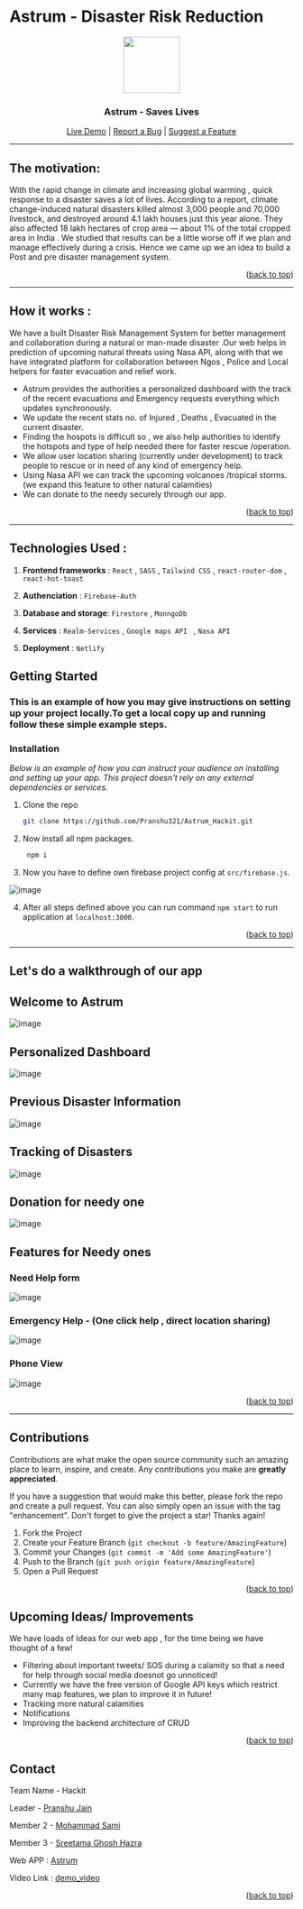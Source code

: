 # Astrum - Disaster Risk Reduction 

<div align="center">
  <a id="top" href="astrum-hackit.netlify.app" target="blank">
    <img src="https://user-images.githubusercontent.com/73426684/201504342-08cffce2-5087-4a69-b0ec-b9fa0ad6f49b.png" width="100px" alt="">
  </a>

  <h3 align="center">Astrum - Saves Lives</h3>

  <p align="center">
    <a href="https://astrum-hackit.netlify.app/" target="blank">Live Demo</a> |
    <a href="https://github.com/Pranshu321/Astrum_Hackit/issues" target="blank">Report a Bug</a> |
    <a href="https://github.com/Pranshu321/Astrum_Hackit/issues" target="blank">Suggest a Feature</a>
  </p>
</div>

---

## The motivation:
 
With the rapid change in climate and increasing global warming , quick response to a disaster saves a lot of lives. According to a report, climate change-induced natural disasters killed almost 3,000 people and 70,000 livestock, and destroyed around 4.1 lakh houses just this year alone. They also affected 18 lakh hectares of crop area — about 1% of the total cropped area in India . We studied that results can be a little worse off if we plan and manage effectively during a crisis. Hence we came up we an idea to build a Post and pre disaster management system.    

<!-- <img
  src=""
  alt="Alt text"
  title="Optional title"
  style="display: inline-block; margin: 0 auto; max-width: 300px"> -->
  
  <p align="right">(<a href="#top">back to top</a>)</p>
  
 ---

## How it works :

We have a built Disaster Risk Management System for better management and collaboration during a natural or man-made disaster .Our web helps in prediction of upcoming natural threats using Nasa API, along with that we have integrated platform for collaboration between Ngos , Police and Local helpers for faster evacuation and relief work.

  - Astrum provides the authorities a personalized dashboard with the track of the recent evacuations and Emergency requests everything which updates synchronously. 
  - We update the recent stats no. of Injured , Deaths , Evacuated in the current disaster.
  - Finding the hospots is difficult so , we also help authorities to identify the hotspots and type of help needed there for faster rescue /operation.
  - We allow user location sharing (currently under development) to track people to rescue or in need of any kind of emergency help.
  - Using Nasa API we can track the upcoming volcanoes /tropical storms. (we expand this feature to other natural calamities) 
  - We can donate to the needy securely through our app.

<p align="right">(<a href="#top">back to top</a>)</p>

---

## Technologies Used :

1. **Frontend frameworks** : `React` , `SASS` , `Tailwind CSS` , `react-router-dom` , `react-hot-toast`

2. **Authenciation**       : `Firebase-Auth`

3. **Database and storage**: `Firestore` , `MonngoDb`

4. **Services**            : `Realm-Services` , `Google maps API ` , `Nasa API`

5. **Deployment**          : `Netlify`


<!-- GETTING STARTED -->
## Getting Started

### This is an example of how you may give instructions on setting up your project locally.To get a local copy up and running follow these simple example steps.

### Installation

_Below is an example of how you can instruct your audience on installing and setting up your app. This project doesn't rely on any external dependencies or services._

1. Clone the repo
   ```sh
   git clone https://github.com/Pranshu321/Astrum_Hackit.git
   ```
2. Now install all npm packages.
   ```sh
    npm i 
   ```
   
3. Now you have to define own firebase project config at `src/firebase.js`.

  ![image](https://user-images.githubusercontent.com/86917304/201507081-c0e7cc6b-4d3f-4d99-8611-1ddf98afcd3f.png)

4. After all steps defined above you can run command `npm start` to run application at `localhost:3000`.

<p align="right">(<a href="#top">back to top</a>)</p>

---

## Let's do a walkthrough of our app


## Welcome to Astrum
![image](https://user-images.githubusercontent.com/86917304/201508083-06daafa1-7ea1-44f8-9cb5-bb053a88c230.png)

## Personalized Dashboard
![image](https://user-images.githubusercontent.com/86917304/201508215-44348334-f62c-4d30-ad41-6283452e0da2.png)

## Previous Disaster Information
![image](https://user-images.githubusercontent.com/86917304/201508254-cb7c8a9e-3709-419d-a90a-ffe6b1a29650.png)

## Tracking of Disasters 
![image](https://user-images.githubusercontent.com/86917304/201508273-9e9969ba-4dcf-449a-8514-f6f613cc843c.png)

## Donation for needy one
![image](https://user-images.githubusercontent.com/86917304/201508333-c7485405-ef3c-4850-a4b2-177f78e5d498.png)

## Features for Needy ones
### Need Help form
![image](https://user-images.githubusercontent.com/86917304/201508371-66709b0b-b2ba-4d95-9d33-0ba4f24dc9d6.png)

### Emergency Help - (One click help , direct location sharing)
![image](https://user-images.githubusercontent.com/86917304/201508392-3edda4b3-6fd6-4a4b-9bf9-a6900d06fd66.png)

### Phone View
![image](https://user-images.githubusercontent.com/86917304/201508184-86698777-c4b8-4314-84fc-2a61f517457d.png)


<p align="right">(<a href="#top">back to top</a>)</p>

---

## Contributions

Contributions are what make the open source community such an amazing place to learn, inspire, and create. Any contributions you make are **greatly appreciated**.

If you have a suggestion that would make this better, please fork the repo and create a pull request. You can also simply open an issue with the tag "enhancement".
Don't forget to give the project a star! Thanks again!

1. Fork the Project
2. Create your Feature Branch (`git checkout -b feature/AmazingFeature`)
3. Commit your Changes (`git commit -m 'Add some AmazingFeature'`)
4. Push to the Branch (`git push origin feature/AmazingFeature`)
5. Open a Pull Request

<p align="right">(<a href="#top">back to top</a>)</p>

<!---IDEAS--->
## Upcoming Ideas/ Improvements

We have loads of Ideas for our web app , for the time being we have thought of a few!

* Filtering about important tweets/ SOS during a calamity so that a need for help through social media doesnot go unnoticed! 
* Currently we have the free version of Google API keys which restrict many map features, we plan to improve it in future!
* Tracking more natural calamities 
* Notifications
* Improving the backend architecture of CRUD
  
<p align="right">(<a href="#top">back to top</a>)</p>

<!-- CONTACT -->
## Contact

Team Name - Hackit

Leader  - [Pranshu Jain](mailto:pranshujain0111@gmail.com)

Member 2 - [Mohammad Sami](https://github.com/MSamiDev)

Member 3 - [Sreetama Ghosh Hazra](https://github.com/Sreetama2001)

Web APP : [Astrum](https://astrum-hackit.netlify.app/)

Video Link : [demo_video]()

<p align="right">(<a href="#top">back to top</a>)</p>


